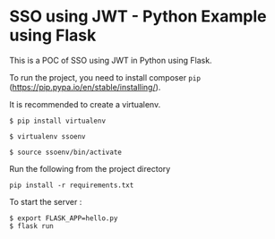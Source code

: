 # SSO using JWT - Python Example using Flask

This is a POC of SSO using JWT in Python using Flask.

To run the project, you need to install composer `pip` (https://pip.pypa.io/en/stable/installing/).

It is recommended to create a virtualenv.
```
$ pip install virtualenv

$ virtualenv ssoenv

$ source ssoenv/bin/activate
```
Run the following from the project directory

`pip install -r requirements.txt`  

To start the server :
```
$ export FLASK_APP=hello.py
$ flask run
```   
